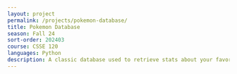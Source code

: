 ```yaml
---
layout: project
permalink: /projects/pokemon-database/
title: Pokemon Database
season: Fall 24
sort-order: 202403
course: CSSE 120
languages: Python
description: A classic database used to retrieve stats about your favorite Pokemon. 
---
```



